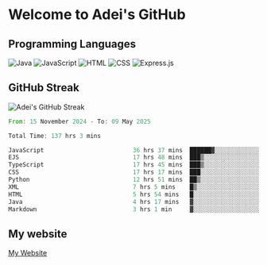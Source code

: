 # Welcome to Adei's GitHub

## Programming Languages
![Java](https://img.shields.io/badge/Java-007396?style=flat-square&logo=java&logoColor=white)
![JavaScript](https://img.shields.io/badge/JavaScript-F7DF1E?style=flat-square&logo=javascript&logoColor=black)
![HTML](https://img.shields.io/badge/HTML-E34F26?style=flat-square&logo=html5&logoColor=white)
![CSS](https://img.shields.io/badge/CSS-1572B6?style=flat-square&logo=css3&logoColor=white)
![Express.js](https://img.shields.io/badge/Express.js-000000?style=flat-square&logo=express&logoColor=white)


## GitHub Streak
![Adei's GitHub Streak](https://github-readme-streak-stats.herokuapp.com/?user=AdeiTamayo&hide_border=true)

<!--START_SECTION:waka-->

```rust
From: 15 November 2024 - To: 09 May 2025

Total Time: 137 hrs 3 mins

JavaScript                         36 hrs 37 mins  ██████▓░░░░░░░░░░░░░░░░░░   26.46 %
EJS                                17 hrs 48 mins  ███▒░░░░░░░░░░░░░░░░░░░░░   12.87 %
TypeScript                         17 hrs 45 mins  ███▒░░░░░░░░░░░░░░░░░░░░░   12.82 %
CSS                                17 hrs 17 mins  ███░░░░░░░░░░░░░░░░░░░░░░   12.49 %
Python                             12 hrs 51 mins  ██▒░░░░░░░░░░░░░░░░░░░░░░   09.28 %
XML                                7 hrs 5 mins    █▒░░░░░░░░░░░░░░░░░░░░░░░   05.12 %
HTML                               5 hrs 54 mins   █░░░░░░░░░░░░░░░░░░░░░░░░   04.27 %
Java                               4 hrs 17 mins   ▓░░░░░░░░░░░░░░░░░░░░░░░░   03.10 %
Markdown                           3 hrs 1 min     ▓░░░░░░░░░░░░░░░░░░░░░░░░   02.19 %
```

<!--END_SECTION:waka-->

## My website
[My Website](https://adei.eus)



